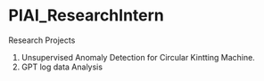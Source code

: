 # PIAI_ResearchIntern

Research Projects

1. Unsupervised Anomaly Detection for Circular Kintting Machine.
2. GPT log data Analysis
